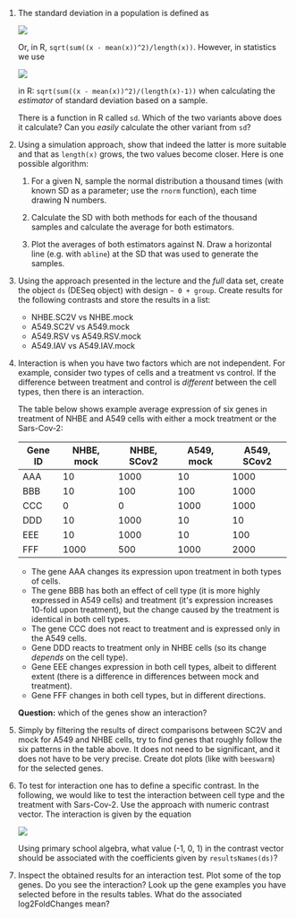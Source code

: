 
 1. The standard deviation in a population is defined as 

    <img src="https://render.githubusercontent.com/render/math?math=\sqrt{\frac{\sum_{i=1}^n(x_i-\overline{x})^2}{n}}">

    Or, in R, 
    `sqrt(sum((x - mean(x))^2)/length(x))`. However, in statistics we use 

    <img src="https://render.githubusercontent.com/render/math?math=\sqrt{\frac{\sum_{i=1}^n(x_i-\overline{x})^2}{n - 1}}">

    in R: `sqrt(sum((x - mean(x))^2)/(length(x)-1))` when calculating the
    *estimator* of standard deviation based on a sample. 

    There is a function in R called `sd`. Which of the two variants above
    does it calculate? Can you *easily* calculate the other variant from
    `sd`?
    
    
 2. Using a simulation
    approach, show that indeed the latter is more suitable and that as
    `length(x)` grows, the two values become closer. Here is one possible algorithm:
    
     1. For a given N, sample the normal distribution a thousand times (with known SD as a
        parameter; use the `rnorm` function), each time drawing N numbers.
        
     2. Calculate the SD with both methods for each of the thousand samples
        and calculate the average for both estimators.

     2. Plot the averages of both estimators against N. Draw a horizontal
        line (e.g. with `abline`) at the SD that was used to generate the
        samples.
    
 2. Using the approach presented in the lecture and the *full* data set,
    create the object `ds` (DESeq object) with design `~ 0 + group`.
    Create results for the following contrasts and store the results in a
    list:

     * NHBE.SC2V vs NHBE.mock
     * A549.SC2V vs A549.mock
     * A549.RSV vs A549.RSV.mock
     * A549.IAV vs A549.IAV.mock


 2. Interaction is when you have two factors which are not independent.
    For example, consider two types of cells and a treatment vs control.
    If the difference between treatment and control is *different* between
    the cell types, then there is an interaction.
    
    The table below shows example average expression of six genes in
    treatment of NHBE and A549 cells with either a mock treatment or the
    Sars-Cov-2:


    |Gene ID   |NHBE, mock|NHBE, SCov2|A549, mock|A549, SCov2|
    |----------|----------|-----------|----------|-----------|
    |AAA       |10        |1000       |10        |1000       |
    |BBB       |10        |100        |100       |1000       |
    |CCC       |0         |0          |1000      |1000       |
    |DDD       |10        |1000       |10        |10         |
    |EEE       |10        |1000       |10        |100        |
    |FFF       |1000      |500        |1000      |2000       |
    
    
     * The gene AAA changes its expression upon treatment in both types of
       cells. 
     * The gene BBB has both an effect of cell type (it is more highly
    expressed in A549 cells) and treatment (it's expression increases
    10-fold upon treatment), but the change caused by the treatment is
    identical in both cell types.  
     * The gene CCC does not react to
    treatment and is expressed only in the A549 cells. 
     * Gene DDD reacts to
    treatment only in NHBE cells (so its change *depends* on the cell
    type). 
     * Gene EEE changes expression in both cell types, albeit to
    different extent (there is a difference in differences between mock
    and treatment). 
     * Gene FFF changes in both cell types, but in different
    directions. 
    
    **Question:** which of the genes show an interaction?

 3. Simply by filtering the results of direct comparisons between SC2V and
    mock for A549 and NHBE cells, try to find genes that roughly follow
    the six patterns in the table above. It does not need to be
    significant, and it does not have to be very precise. Create dot plots
    (like with `beeswarm`) for the selected genes.


 3. To test for interaction one has to define a specific contrast. In the
    following, we would like to test the interaction between cell type and
    the treatment with Sars-Cov-2. Use the approach with numeric contrast
    vector. The interaction is given by the equation
    
    <img src="https://render.githubusercontent.com/render/math?math=(\text{NHBE}_\text{SC2V}-\text{NHBE}_\text{mock})-(\text{A549}_\text{SC2V}-\text{A549}_\text{mock})">

    Using primary school algebra, what value (-1, 0, 1) in the contrast
    vector should be associated with the coefficients given by
    `resultsNames(ds)`? 

 4. Inspect the obtained results for an interaction test. Plot some of the
    top genes. Do you see the interaction? Look up the gene examples you
    have selected before in the results tables. What do the associated
    log2FoldChanges mean?
